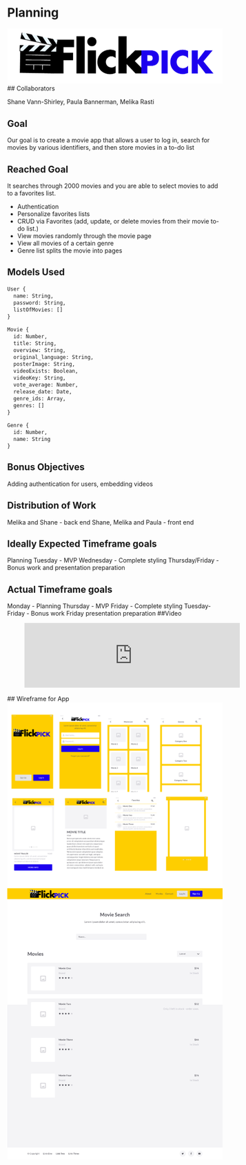 # Planning

<img src="./flickpick.png" width=500px />
## Collaborators

Shane Vann-Shirley, Paula Bannerman, Melika Rasti

## Goal

Our goal is to create a movie app that allows a user to log in, search for movies by various identifiers, and then store movies in a to-do list

## Reached Goal
It searches through 2000 movies and you are able to select movies to add to a favorites list.
 * Authentication
 * Personalize favorites lists
 * CRUD via Favorites (add, update, or delete movies from their movie to-do list.)
 * View movies randomly through the movie page
 * View all movies of a certain genre
 * Genre list splits the movie into pages


## Models Used

```
User {
  name: String,
  password: String,
  listOfMovies: []
}
```

```
Movie {
  id: Number,
  title: String,
  overview: String,
  original_language: String,
  posterImage: String,
  videoExists: Boolean,
  videoKey: String,
  vote_average: Number,
  release_date: Date,
  genre_ids: Array,
  genres: []
}
```

```
Genre {
  id: Number,
  name: String
}
```

## Bonus Objectives

Adding authentication for users, embedding videos

## Distribution of Work

Melika and Shane - back end
Shane, Melika and Paula - front end

## Ideally Expected Timeframe goals
Planning
Tuesday - MVP
Wednesday - Complete styling
Thursday/Friday - Bonus work and presentation preparation

## Actual Timeframe goals
Monday - Planning
Thursday - MVP
Friday - Complete styling
Tuesday-Friday - Bonus work
Friday presentation preparation
##Video
<figure class="video_container">
  <iframe src="https://player.vimeo.com/video/344644642" frameborder="0" allowfullscreen="true" width="500px"> </iframe>
</figure>
## Wireframe for App
<img src="./prototype.jpg" width=500px />
<img src="./prototype1.jpg" width=500px />


